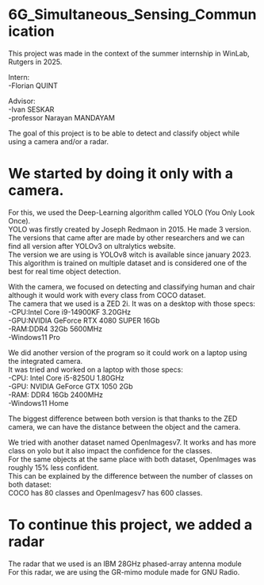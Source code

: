 # 6G_Simultaneous_Sensing_Communication

This project was made in the context of the summer internship in WinLab, Rutgers in 2025.

Intern:<br>
-Florian QUINT<br>

Advisor:<br>
-Ivan SESKAR<br>
-professor Narayan MANDAYAM<br>

The goal of this project is to be able to detect and classify object while using a camera and/or a radar.<br>

# We started by doing it only with a camera.<br>
For this, we used the Deep-Learning algorithm called YOLO (You Only Look Once).<br>
YOLO was firstly created by Joseph Redmaon in 2015. He made 3 version.<br>
The versions that came after are made by other researchers and we can find all version after YOLOv3 on ultralytics website.<br>
The version we are using is YOLOv8 witch is available since january 2023.<br>
This algorithm is trained on multiple dataset and is considered one of the best for real time object detection.<br>

With the camera, we focused on detecting and classifying human and chair although it would work with every class from COCO dataset.<br>
The camera that we used is a ZED 2i. It was on a desktop with those specs:<br>
-CPU:Intel Core i9-14900KF 3.20GHz<br>
-GPU:NVIDIA GeForce RTX 4080 SUPER 16Gb<br>
-RAM:DDR4 32Gb 5600MHz<br>
-Windows11 Pro<br>

We did another version of the program so it could work on a laptop using the integrated camera.<br>
It was tried and worked on a laptop with those specs:<br>
-CPU: Intel Core i5-8250U 1.80GHz<br>
-GPU: NVIDIA GeForce GTX 1050 2Gb<br>
-RAM: DDR4 16Gb 2400MHz<br>
-Windows11 Home<br>

The biggest difference between both version is that thanks to the ZED camera, we can have the distance between the object and the camera.<br>

We tried with another dataset named OpenImagesv7. It works and has more class on yolo but it also impact the confidence for the classes.<br>
For the same objects at the same place with both dataset, OpenImages was roughly 15% less confident.<br>
This can be explained by the difference between the number of classes on both dataset:<br>
COCO has 80 classes and OpenImagesv7 has 600 classes.<br>

# To continue this project, we added a radar<br>
The radar that we used is an IBM 28GHz phased-array antenna module<br>
For this radar, we are using the GR-mimo module made for GNU Radio.<br>
